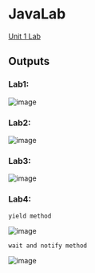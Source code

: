 # JavaLab
<a href="https://github.com/Bhandari008/JavaLab/tree/main/Unit_1_Lab/src">Unit 1 Lab</a>

## Outputs

### Lab1:
![image](https://user-images.githubusercontent.com/103937888/225804733-2223973a-adfe-4e45-8a77-a9be51eaeaa2.png)

### Lab2:
![image](https://user-images.githubusercontent.com/103937888/225819053-15e7a9c3-9255-4cce-96b1-8873362777c2.png)

### Lab3:
![image](https://user-images.githubusercontent.com/103937888/225822327-3fe520ac-3ed2-4ddb-8136-6720d66f5954.png)

### Lab4:
`yield method`

![image](https://user-images.githubusercontent.com/103937888/225853563-58d358d6-352f-426e-b39a-504e0e9edb38.png)

`wait and notify method`

![image](https://user-images.githubusercontent.com/103937888/225855679-3b8604c0-ec49-481b-98e5-4e3880c4bcb5.png)


